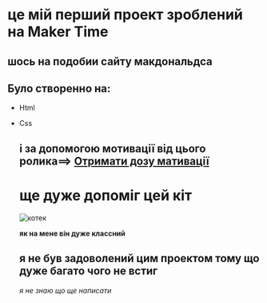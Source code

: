 # це мій перший проект зроблений на Maker Time
## шось на подобии сайту макдональдса
## Було створенно на:
* Html
* Css
  ## і за допомогою мотивації від цього ролика==> [Отримати дозу мативації](https://www.youtube.com/watch?v=RJQisT_dndc)
  # ще дуже допоміг цей кіт
  ![котек](https://pbs.twimg.com/media/GHMChTfbUAAyZ7M.jpg)
  
  __як на мене він дуже классний__
  
  ## я не був задоволений цим проектом тому що дуже багато чого не встиг
  *я не знаю що ще написати*
